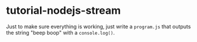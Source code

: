 # tutorial-nodejs-stream

Just to make sure everything is working, just write a `program.js` that outputs
the string "beep boop" with a `console.log()`.
